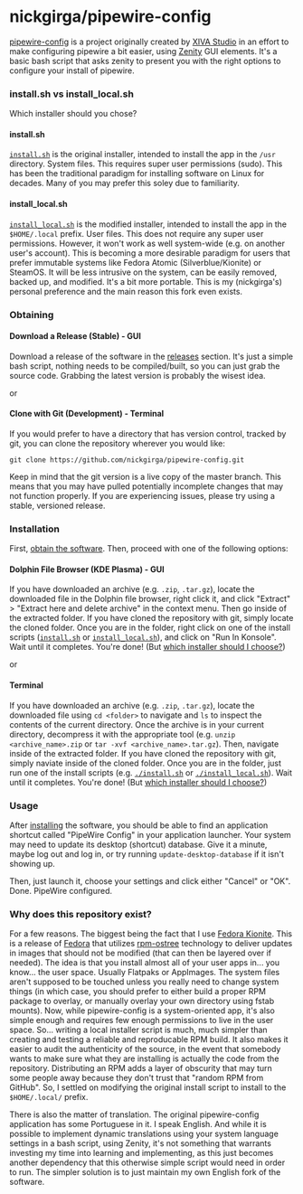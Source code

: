 # nickgirga/pipewire-config
[pipewire-config](https://github.com/xivastudio/pipewire-config) is a project originally created by [XIVA Studio](https://github.com/xivastudio) in an effort to make configuring pipewire a bit easier, using [Zenity](https://gitlab.gnome.org/GNOME/zenity) GUI elements. It's a basic bash script that asks zenity to present you with the right options to configure your install of pipewire.

### install.sh vs install_local.sh
Which installer should you chose?

#### install.sh
[`install.sh`](install.sh) is the original installer, intended to install the app in the `/usr` directory. System files. This requires super user permissions (sudo). This has been the traditional paradigm for installing software on Linux for decades. Many of you may prefer this soley due to familiarity.

#### install_local.sh
[`install_local.sh`](install_local.sh) is the modified installer, intended to install the app in the `$HOME/.local` prefix. User files. This does not require any super user permissions. However, it won't work as well system-wide (e.g. on another user's account). This is becoming a more desirable paradigm for users that prefer immutable systems like Fedora Atomic (Silverblue/Kionite) or SteamOS. It will be less intrusive on the system, can be easily removed, backed up, and modified. It's a bit more portable. This is my (nickgirga's) personal preference and the main reason this fork even exists.

### Obtaining
#### Download a Release (Stable) - GUI
Download a release of the software in the [releases](https://github.com/nickgirga/pipewire-config/releases) section. It's just a simple bash script, nothing needs to be compiled/built, so you can just grab the source code. Grabbing the latest version is probably the wisest idea.

or

#### Clone with Git (Development) - Terminal
If you would prefer to have a directory that has version control, tracked by git, you can clone the repository wherever you would like:
```
git clone https://github.com/nickgirga/pipewire-config.git
```
Keep in mind that the git version is a live copy of the master branch. This means that you may have pulled potentially incomplete changes that may not function properly. If you are experiencing issues, please try using a stable, versioned release.

### Installation
First, [obtain the software](#Obtaining). Then, proceed with one of the following options:
#### Dolphin File Browser (KDE Plasma) - GUI
If you have downloaded an archive (e.g. `.zip`, `.tar.gz`), locate the downloaded file in the Dolphin file browser, right click it, and click "Extract" > "Extract here and delete archive" in the context menu. Then go inside of the extracted folder. If you have cloned the repository with git, simply locate the cloned folder. Once you are in the folder, right click on one of the install scripts ([`install.sh`](#installsh) or [`install_local.sh`](#install_localsh)), and click on "Run In Konsole". Wait until it completes. You're done! (But [which installer should I choose?](#installsh-vs-install_localsh))

or

#### Terminal
If you have downloaded an archive (e.g. `.zip`, `.tar.gz`), locate the downloaded file using `cd <folder>` to navigate and `ls` to inspect the contents of the current directory. Once the archive is in your current directory, decompress it with the appropriate tool (e.g. `unzip <archive_name>.zip` or `tar -xvf <archive_name>.tar.gz`). Then, navigate inside of the extracted folder. If you have cloned the repository with git, simply naviate inside of the cloned folder. Once you are in the folder, just run one of the install scripts (e.g. [`./install.sh`](#installsh) or [`./install_local.sh`](#install_localsh)). Wait until it completes. You're done! (But [which installer should I choose?](#installsh-vs-install_localsh))

### Usage
After [installing](#installation) the software, you should be able to find an application shortcut called "PipeWire Config" in your application launcher. Your system may need to update its desktop (shortcut) database. Give it a minute, maybe log out and log in, or try running `update-desktop-database` if it isn't showing up.

Then, just launch it, choose your settings and click either "Cancel" or "OK". Done. PipeWire configured.

### Why does this repository exist?

For a few reasons. The biggest being the fact that I use [Fedora Kionite](https://fedoraproject.org/atomic-desktops/kinoite/). This is a release of [Fedora](https://fedoraproject.org/) that utilizes [rpm-ostree](https://coreos.github.io/rpm-ostree/) technology to deliver updates in images that should not be modified (that can then be layered over if needed). The idea is that you install almost all of your user apps in... you know... the user space. Usually Flatpaks or AppImages. The system files aren't supposed to be touched unless you really need to change system things (in which case, you should prefer to either build a proper RPM package to overlay, or manually overlay your own directory using fstab mounts). Now, while pipewire-config is a system-oriented app, it's also simple enough and requires few enough permissions to live in the user space. So... writing a local installer script is much, much simpler than creating and testing a reliable and reproducable RPM build. It also makes it easier to audit the authenticity of the source, in the event that somebody wants to make sure what they are installing is actually the code from the repository. Distributing an RPM adds a layer of obscurity that may turn some people away because they don't trust that "random RPM from GitHub". So, I settled on modifying the original install script to install to the `$HOME/.local/` prefix.

There is also the matter of translation. The original pipewire-config application has some Portuguese in it. I speak English. And while it is possible to implement dynamic translations using your system language settings in a bash script, using Zenity, it's not something that warrants investing my time into learning and implementing, as this just becomes another dependency that this otherwise simple script would need in order to run. The simpler solution is to just maintain my own English fork of the software.